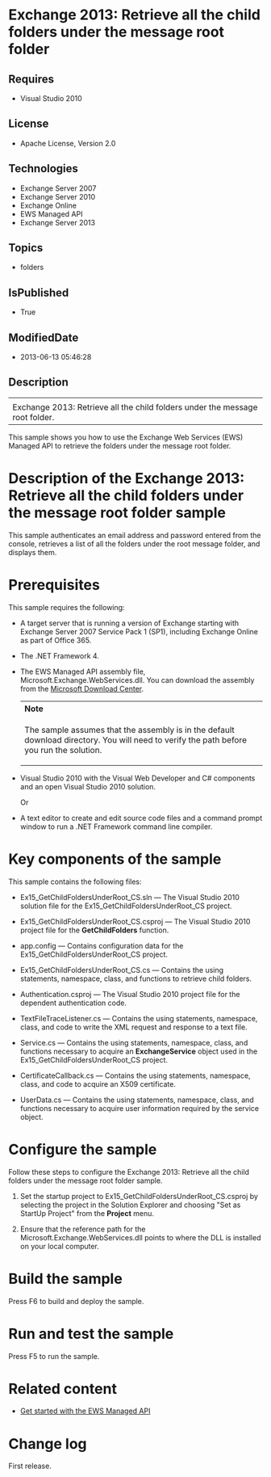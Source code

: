 # Exchange 2013: Retrieve all the child folders under the message root folder
## Requires
* Visual Studio 2010
## License
* Apache License, Version 2.0
## Technologies
* Exchange Server 2007
* Exchange Server 2010
* Exchange Online
* EWS Managed API
* Exchange Server 2013
## Topics
* folders
## IsPublished
* True
## ModifiedDate
* 2013-06-13 05:46:28
## Description

<div id="header">
<table id="bottomTable" cellpadding="0" cellspacing="0">
<tbody>
<tr id="headerTableRow1">
<td align="left"><span id="runningHeaderText"></span></td>
</tr>
<tr id="headerTableRow2">
<td align="left"><span id="nsrTitle">Exchange 2013: Retrieve all the child folders under the message root folder.</span>
</td>
</tr>
</tbody>
</table>
</div>
<div id="mainSection">
<div id="mainBody">
<p></p>
<div>
<p>This sample shows you how to use the Exchange Web Services (EWS) Managed API to retrieve the folders under the message root folder.</p>
</div>
<h1>Description of the Exchange 2013: Retrieve all the child folders under the message root folder sample</h1>
<div id="sectionSection0" name="collapseableSection">
<p>This sample authenticates an email address and password entered from the console, retrieves a list of all the folders under the root message folder, and displays them.</p>
</div>
<h1>Prerequisites</h1>
<div id="sectionSection1" name="collapseableSection">
<p>This sample requires the following:</p>
<ul>
<li>
<p>A target server that is running a version of Exchange starting with Exchange Server 2007 Service Pack 1 (SP1), including Exchange Online as part of Office 365.</p>
</li><li>
<p>The .NET Framework 4.</p>
</li><li>
<p>The EWS Managed API assembly file, Microsoft.Exchange.WebServices.dll. You can download the assembly from the
<a href="http://go.microsoft.com/fwlink/?LinkID=255472" target="_blank">Microsoft Download Center</a>.</p>
<div>
<table width="100%" cellspacing="0" cellpadding="0">
<tbody>
<tr>
<th align="left"><b>Note</b> </th>
</tr>
<tr>
<td>
<p>The sample assumes that the assembly is in the default download directory. You will need to verify the path before you run the solution.</p>
</td>
</tr>
</tbody>
</table>
</div>
</li><li>
<p>Visual Studio 2010 with the Visual Web Developer and C# components and an open Visual Studio 2010 solution.</p>
<p>Or</p>
</li><li>
<p>A text editor to create and edit source code files and a command prompt window to run a .NET Framework command line compiler.</p>
</li></ul>
</div>
<h1>Key components of the sample</h1>
<div id="sectionSection2" name="collapseableSection">
<p>This sample contains the following files:</p>
<ul>
<li>
<p>Ex15_GetChildFoldersUnderRoot_CS.sln — The Visual Studio 2010 solution file for the Ex15_GetChildFoldersUnderRoot_CS project.</p>
</li><li>
<p>Ex15_GetChildFoldersUnderRoot_CS.csproj — The Visual Studio 2010 project file for the
<b>GetChildFolders</b> function.</p>
</li><li>
<p>app.config — Contains configuration data for the Ex15_GetChildFoldersUnderRoot_CS project.</p>
</li><li>
<p>Ex15_GetChildFoldersUnderRoot_CS.cs — Contains the using statements, namespace, class, and functions to retrieve child folders.</p>
</li><li>
<p>Authentication.csproj — The Visual Studio 2010 project file for the dependent authentication code.</p>
</li><li>
<p>TextFileTraceListener.cs — Contains the using statements, namespace, class, and code to write the XML request and response to a text file.</p>
</li><li>
<p>Service.cs — Contains the using statements, namespace, class, and functions necessary to acquire an
<b>ExchangeService</b> object used in the Ex15_GetChildFoldersUnderRoot_CS project.</p>
</li><li>
<p>CertificateCallback.cs — Contains the using statements, namespace, class, and code to acquire an X509 certificate.</p>
</li><li>
<p>UserData.cs — Contains the using statements, namespace, class, and functions necessary to acquire user information required by the service object.</p>
</li></ul>
</div>
<h1>Configure the sample</h1>
<div id="sectionSection3" name="collapseableSection">
<p>Follow these steps to configure the Exchange 2013: Retrieve all the child folders under the message root folder sample.</p>
<ol>
<li>
<p>Set the startup project to Ex15_GetChildFoldersUnderRoot_CS.csproj by selecting the project in the Solution Explorer and choosing &quot;Set as StartUp Project&quot; from the
<b><span class="ui">Project</span></b> menu.</p>
</li><li>
<p>Ensure that the reference path for the Microsoft.Exchange.WebServices.dll points to where the DLL is installed on your local computer.</p>
</li></ol>
<p></p>
</div>
<h1>Build the sample</h1>
<div id="sectionSection4" name="collapseableSection">
<p>Press F6 to build and deploy the sample.</p>
</div>
<h1>Run and test the sample</h1>
<div id="sectionSection5" name="collapseableSection">
<p>Press F5 to run the sample.</p>
</div>
<h1>Related content</h1>
<div id="sectionSection6" name="collapseableSection">
<ul>
<li>
<p><a href="http://go.microsoft.com/fwlink/?LinkID=301827" target="_blank">Get started with the EWS Managed API</a>
</p>
</li></ul>
</div>
<h1>Change log</h1>
<div id="sectionSection7" name="collapseableSection">
<p>First release.</p>
</div>
</div>
</div>
